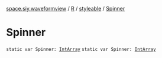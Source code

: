 [space.siy.waveformview](../../index.md) / [R](../index.md) / [styleable](index.md) / [Spinner](./-spinner.md)

# Spinner

`static var Spinner: `[`IntArray`](https://kotlinlang.org/api/latest/jvm/stdlib/kotlin/-int-array/index.html)
`static var Spinner: `[`IntArray`](https://kotlinlang.org/api/latest/jvm/stdlib/kotlin/-int-array/index.html)
